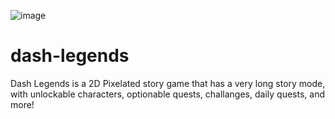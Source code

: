 ![image](https://github.com/user-attachments/assets/3ab13a5a-4ba1-4221-8b07-7125edf40028)

# dash-legends
Dash Legends is a 2D Pixelated story game that has a very long story mode, with unlockable characters, optionable quests, challanges, daily quests, and more!
